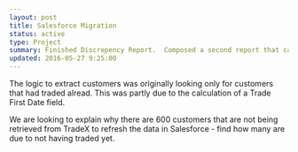```yaml
---
layout: post
title: Salesforce Migration
status: active
type: Project
summary: Finished Discrepency Report.  Composed a second report that came out of the meeting with Frida on Monday.  The Missing Customers report was reviewed and a few enhancements are needed before marking it as Done.
updated: 2016-05-27 9:25:00 
---
```


The logic to extract customers was originally looking only for customers that had traded alread.  This was partly due to the calculation of a Trade First Date field.

We are looking to explain why there are 600 customers that are not being retrieved from TradeX to refresh the data in Salesforce - find how many are due to not having traded yet.